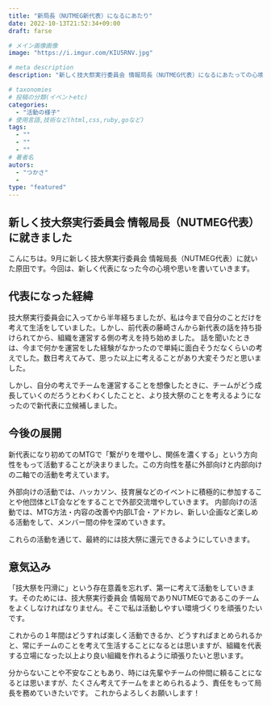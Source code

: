 ```yaml
---
title: "新局長（NUTMEG新代表）になるにあたり"
date: 2022-10-13T21:52:34+09:00
draft: farse

# メイン画像画像
image: "https://i.imgur.com/KIU5RNV.jpg"

# meta description
description: "新しく技大祭実行委員会 情報局長（NUTMEG代表）になるにあたっての心境や思いを書いていこうと思います。"

# taxonomies
# 投稿の分類(イベントetc)
categories:
  - "活動の様子"
# 使用言語,技術など(html,css,ruby,goなど)
tags:
  - ""
  - ""
  - ""
# 著者名
autors:
  - "つかさ"
  - 
type: "featured"
---
```

## 新しく技大祭実行委員会 情報局長（NUTMEG代表）に就きました
こんにちは。9月に新しく技大祭実行委員会 情報局長（NUTMEG代表）に就いた原田です。今回は、新しく代表になった今の心境や思いを書いていきます。

## 代表になった経緯
技大祭実行委員会に入ってから半年経ちましたが、私は今まで自分のことだけを考えて生活をしていました。しかし、前代表の藤崎さんから新代表の話を持ち掛けられてから、組織を運営する側の考えを持ち始めました。
話を聞いたときは、今まで何かを運営をした経験がなかったので単純に面白そうだなくらいの考えでした。数日考えてみて、思った以上に考えることがあり大変そうだと思いました。

しかし、自分の考えでチームを運営することを想像したときに、チームがどう成長していくのだろうとわくわくしたことと、より技大祭のことを考えるようになったので新代表に立候補しました。

## 今後の展開
新代表になり初めてのMTGで「繋がりを増やし、関係を濃くする」という方向性をもって活動することが決まりました。この方向性を基に外部向けと内部向けの二軸での活動を考えています。

外部向けの活動では、ハッカソン、技育展などのイベントに積極的に参加することや他団体とLT会などをすることで外部交流増やしていきます。
内部向けの活動では、MTG方法・内容の改善や内部LT会・アドカレ、新しい企画など楽しめる活動をして、メンバー間の仲を深めていきます。

これらの活動を通じて、最終的には技大祭に還元できるようにしていきます。

## 意気込み
「技大祭を円滑に」という存在意義を忘れず、第一に考えて活動をしていきます。そのためには、技大祭実行委員会 情報局でありNUTMEGであるこのチームをよくしなければなりません。そこで私は活動しやすい環境づくりを頑張りたいです。

これからの１年間はどうすれば楽しく活動できるか、どうすればまとめられるかと、常にチームのことを考えて生活することになるとは思いますが、組織を代表する立場になった以上より良い組織を作れるように頑張りたいと思います。

分からないことや不安なこともあり、時には先輩やチームの仲間に頼ることになるとは思いますが、たくさん考えてチームをまとめられるよう、責任をもって局長を務めていきたいです。
 これからよろしくお願いします！
